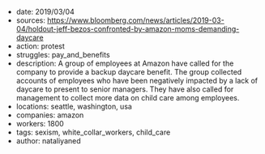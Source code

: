 - date: 2019/03/04
- sources: https://www.bloomberg.com/news/articles/2019-03-04/holdout-jeff-bezos-confronted-by-amazon-moms-demanding-daycare
- action: protest
- struggles: pay_and_benefits
- description: A group of employees at Amazon have called for the company to provide a backup daycare benefit. The group collected accounts of employees who have been negatively impacted by a lack of daycare to present to senior managers. They have also called for management to collect more data on child care among employees.
- locations: seattle, washington, usa
- companies: amazon
- workers: 1800
- tags: sexism, white_collar_workers, child_care
- author: nataliyaned
